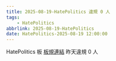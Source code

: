 ```yaml
---
title: 2025-08-19-HatePolitics 違規 0 人
tags:
    - HatePolitics
abbrlink: 2025-08-19-HatePolitics
date: HatePolitics-2025-08-19 12:00:00
---
```

HatePolitics 板 [板規連結](https://www.ptt.cc/bbs/HatePolitics/M.1617115262.A.D60.html)
昨天違規 0 人
